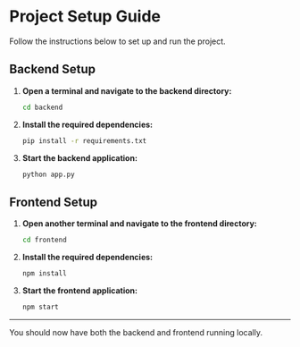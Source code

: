 # Project Setup Guide

Follow the instructions below to set up and run the project.

## Backend Setup

1. **Open a terminal and navigate to the backend directory:**

    ```bash
    cd backend
    ```

2. **Install the required dependencies:**

    ```bash
    pip install -r requirements.txt
    ```

3. **Start the backend application:**

    ```bash
    python app.py
    ```

## Frontend Setup

1. **Open another terminal and navigate to the frontend directory:**

    ```bash
    cd frontend
    ```

2. **Install the required dependencies:**

    ```bash
    npm install
    ```

3. **Start the frontend application:**

    ```bash
    npm start
    ```

---

You should now have both the backend and frontend running locally.
